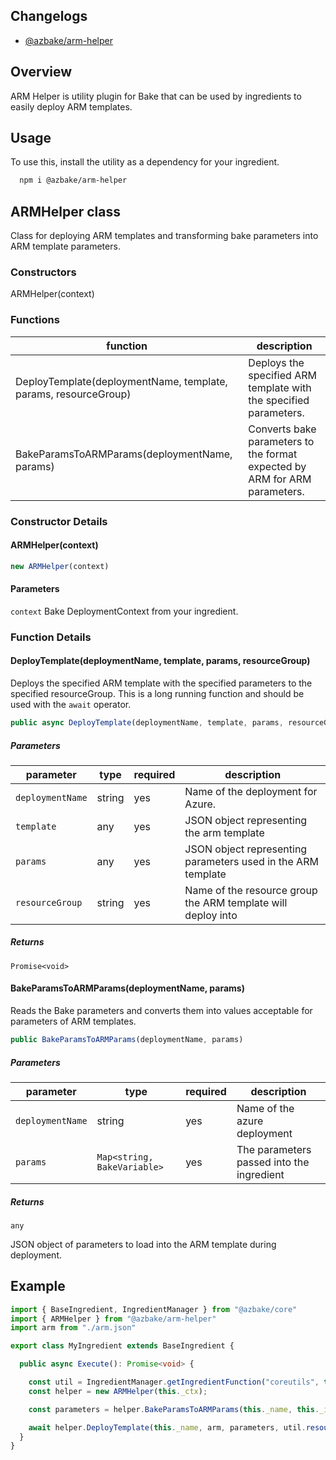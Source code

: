 ## Changelogs
* [@azbake/arm-helper](./CHANGELOG.md)

## Overview

ARM Helper is utility plugin for Bake that can be used by ingredients to easily deploy ARM templates.

## Usage

To use this, install the utility as a dependency for your ingredient.

```bash
  npm i @azbake/arm-helper
```

## ARMHelper class

Class for deploying ARM templates and transforming bake parameters into ARM template parameters.

### Constructors

ARMHelper(context)

### Functions

|function|description|
|--------|-----------|
|DeployTemplate(deploymentName, template, params, resourceGroup)| Deploys the specified ARM template with the specified parameters.|
|BakeParamsToARMParams(deploymentName, params)| Converts bake parameters to the format expected by ARM for ARM parameters.|

### Constructor Details

#### ARMHelper(context)

```typescript
new ARMHelper(context)
```

#### Parameters
``context`` Bake DeploymentContext from your ingredient.

### Function Details

#### DeployTemplate(deploymentName, template, params, resourceGroup)

Deploys the specified ARM template with the specified parameters to the specified resourceGroup.  This is a long running function and should be used with the ``await`` operator.

```typescript
public async DeployTemplate(deploymentName, template, params, resourceGroup)
```

##### Parameters
|parameter|type|required|description|
|---------|----|--------|-----------|
|``deploymentName``|string|yes|Name of the deployment for Azure.|
|``template``|any|yes|JSON object representing the arm template|
|``params``|any|yes|JSON object representing parameters used in the ARM template|
|``resourceGroup``|string|yes|Name of the resource group the ARM template will deploy into|

##### Returns
``Promise<void>``

#### BakeParamsToARMParams(deploymentName, params)

Reads the Bake parameters and converts them into values acceptable for parameters of ARM templates.

```typescript
public BakeParamsToARMParams(deploymentName, params)
```

##### Parameters
|parameter|type|required|description|
|---------|----|--------|-----------|
|``deploymentName``|string|yes|Name of the azure deployment|
|``params``|``Map<string, BakeVariable>``|yes|The parameters passed into the ingredient|

##### Returns
``any``

JSON object of parameters to load into the ARM template during deployment.







## Example

```typescript
import { BaseIngredient, IngredientManager } from "@azbake/core"
import { ARMHelper } from "@azbake/arm-helper"
import arm from "./arm.json"

export class MyIngredient extends BaseIngredient {

  public async Execute(): Promise<void> {

    const util = IngredientManager.getIngredientFunction("coreutils", this._ctx)
    const helper = new ARMHelper(this._ctx);

    const parameters = helper.BakeParamsToARMParams(this._name, this._ingredient.properties.parameters)

    await helper.DeployTemplate(this._name, arm, parameters, util.resource_group())
  }
}

```